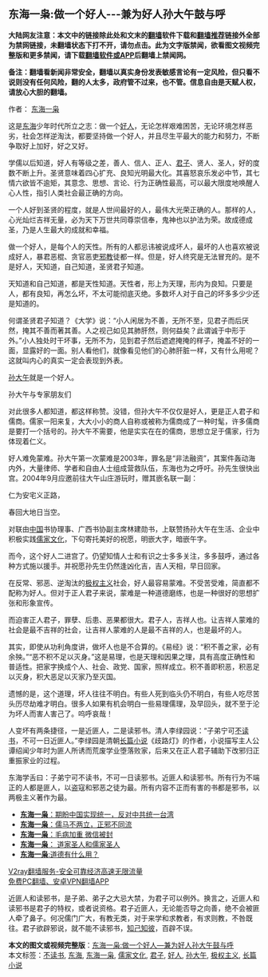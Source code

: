  <h2>东海一枭:做一个好人---兼为好人孙大午鼓与呼</h2> <p class="notice"><b>大陆网友注意：本文中的链接除此处和文末的<a href="https://github.com/bannedbook/fanqiang" >翻墙</a>软件下载和<a href="https://github.com/killgcd/justmysocks/blob/master/README.md">翻墙推荐</a>链接外全部为禁网链接，未翻墙状态下打不开，请勿点击。此为文字版禁闻，欲看图文视频完整版和更多禁闻，请下载<a href="https://github.com/bannedbook/fanqiang">翻墙软件或APP</a>后翻墙上禁闻网。</p><p>备注：翻墙看新闻非常安全，翻墙以真实身份发表敏感言论有一定风险，但只看不说则没有任何风险，翻的人太多，政府管不过来，也不管。信息自由是天赋人权，请放心大胆的翻墙。</b></p>  <div class="entry"> <p>作者： <a href="https://www.bannedbook.org/bnews/tag/%e4%b8%9c%e6%b5%b7%e4%b8%80%e6%9e%ad/" class="st_tag internal_tag" rel="tag" title="标签 东海一枭 下的日志">东海一枭</a></p> <p>这是<a href="https://www.bannedbook.org/bnews/tag/%e4%b8%9c%e6%b5%b7/" class="st_tag internal_tag" rel="tag" title="标签 东海 下的日志">东海</a>少年时代所立之志：做一个<a href="https://www.bannedbook.org/bnews/tag/%E5%A5%BD%E4%BA%BA/" class="st_tag internal_tag" rel="tag" title="标签 好人 下的日志">好人</a>，无论怎样艰难困苦，无论环境怎样恶劣，社会怎样逆淘汰，都要坚持做一个好人，并且尽生平最大的能力和努力，不断争取好上加好，好之又好。</p> <p>学儒以后知道，好人有等级之差，善人、信人、正人、<a href="https://www.bannedbook.org/bnews/tag/%E5%90%9B%E5%AD%90/" class="st_tag internal_tag" rel="tag" title="标签 君子 下的日志">君子</a>、贤人、圣人，好的度数不断上升。圣贤意味着四心扩充、良知光明最大化。其喜怒哀乐发必中节，其七情六欲皆不逾矩，其意念、思想、言论、行为正确性最高，可以最大限度地唤醒人心人性，指引人类社会最正确的方向。</p> <p>一个人好到圣贤的程度，就是人世间最好的人，最伟大光荣正确的人。那样的人，心光灿烂吉祥无量，必为天下万世共同尊崇信奉，鬼神也以护法为荣。故成德成圣，乃是人生最大的成就和幸福。</p> <p>做一个好人，是每个人的天性。所有的人都忌讳被说成坏人，最坏的人也喜欢被说成好人，暴君恶棍、贪官恶吏<span class='wp_keywordlink'><a href="https://www.bannedbook.org/forum11/topic281.html" title="禁片：评中国共产党的邪教本质" target="_blank">邪教</a></span>徒都一样。但是，好人终究是无法冒充的。是不是好人，天知道，自己知道，圣贤君子知道。</p>  <p>天知道和自己知道，都是天性知道。天性者，形上为天理，形内为良知。只要是人，都有良知，再怎么坏，不太可能彻底灭绝。多数坏人对于自己的坏多多少少还是知道的。</p> <p>何谓圣贤君子知道？《大学》说：“小人闲居为不善，无所不至，见君子而后厌然，掩其不善而著其善。人之视己如见其肺肝然，则何益矣？此谓诚于中形于外。”小人独处时干坏事，无所不为，见到君子然后遮遮掩掩的样子，掩盖不好的一面，显露好的一面。别人看他们，就像看见他们的心肺肝脏一样，又有什么用呢？这就叫内心的真实一定会表现到外表。</p> <p><a href="https://www.bannedbook.org/bnews/tag/%e5%ad%99%e5%a4%a7%e5%8d%88/" class="st_tag internal_tag" rel="tag" title="标签 孙大午 下的日志">孙大午</a>就是一个好人。</p> <p></p> <p>孙大午与专家朋友们</p>  <p>对此很多人都知道，都这样称赞。没错，但孙大午不仅仅是好人，更是正人君子和儒商。儒家一阳来复，大大小小的商人自称或被称为儒商成了一种时髦，许多儒商是要打一个括号的。孙大午不需要，他是实实在在的儒商，思想立足于儒家，行为体现着仁义。</p> <p>好人难免蒙难。孙大午第一次蒙难是2003年，罪名是“非法融资”，其案件轰动海内外，大量律师、学者和自由人士组成营救队伍，东海也为之呼吁。孙先生很快出宫。2004年9月应邀前往大午山庄游玩时，赠其嵌名联一副：</p> <p>仁为安宅义正路，</p> <p>春回大地日当空。</p> <p>对联由<span class='wp_keywordlink_affiliate'><a href="https://www.bannedbook.org/" title="中国" target="_blank">中国</a></span>书协理事、广西书协副主席林建勋书，上联赞扬孙大午在生活、企业中积极实践<a href="https://www.bannedbook.org/bnews/tag/%e5%84%92%e5%ae%b6%e6%96%87%e5%8c%96/" class="st_tag internal_tag" rel="tag" title="标签 儒家文化 下的日志">儒家文化</a>，下句寄托美好的祝愿，明嵌大字，暗嵌午字。</p>  <p>而今，这个好人二进宫了。仍望知情人士和有识之士多多关注，多多鼓呼，通过各种方式施以援手。并祝愿孙先生仍然逢凶化吉，吉人天相，早日回家。</p> <p>在反常、邪恶、逆淘汰的<span class='wp_keywordlink'><a href="https://www.bannedbook.org/forum2/topic223.html" title="极权主义与现代民主" target="_blank">极权主义</a></span>社会，好人最容易蒙难。不受苦受难，简直都不配称为好人。但对于正人君子来说，蒙难是一种道德磨练，也是一种很好的思想扩张和形象宣传。</p> <p>而迫害正人君子，罪孽、后患、恶果都很大。君子人，吉祥人也。让吉祥人蒙难的社会是最不吉祥的社会，让吉祥人蒙难的人是最不吉祥的人，也是最坏的人。</p> <p>其实，即使从功利角度讲，做坏人也是不合算的。《易经》说：“积不善之家，必有余殃。”“恶不积不足以灭身。”这是易理，也是天理和因果之理，具有高度正确性和普适性。把家字换成个人、社会、政党、国家，照样成立。积不善即积恶，积恶足以灭身，积大恶足以灭家乃至灭国。</p> <p>遗憾的是，这个道理，坏人往往不明白。有些人死到临头仍不明白，有些人吃尽苦头历尽劫难才明白。很多人如果有机会明白一些易理儒理，及早回头，就不至于沦为坏人而害人害己了。呜呼哀哉！</p>  <p>人变坏有两条捷径，一是近匪人，二是读邪书。清人李绿园说：“子弟宁可<a href="https://www.bannedbook.org/bnews/tag/%E4%B8%8D%E8%AF%BB%E4%B9%A6/" class="st_tag internal_tag" rel="tag" title="标签 不读书 下的日志">不读书</a>，不可一日近匪人。”李绿园是清朝<a href="https://www.bannedbook.org/bnews/tag/%E9%95%BF%E7%AF%87%E5%B0%8F%E8%AF%B4/" class="st_tag internal_tag" rel="tag" title="标签 长篇小说 下的日志">长篇小说</a>《歧路灯》的作者，小说描写主人公谭绍闻少年时为匪人所诱而荒废学业堕落败家，后来又在正人君子辅助下改邪归正重振家业的过程。</p> <p>东海学舌曰：子弟宁可不读书，不可一日读邪书。近匪人和读邪书。所有行为不端正的人都是匪人，以盗寇和邪恶之徒为最。所有内容不正而有害的书都是邪书，以两极主义著作为最。</p> <ul class='op-related-articles' title='相关阅读'> <li><a href='https://www.bannedbook.org/bnews/baitai/20201016/1414870.html' target='_blank'><b>东海一枭</b>：期盼中国实现统一，反对中共统一台湾</a></li> <li><a href='https://www.bannedbook.org/bnews/baitai/20201011/1411703.html' target='_blank'><b>东海一枭</b>：儒马不两立，正邪不同流</a></li> <li><a href='https://www.bannedbook.org/bnews/comments/20200104/1253055.html' target='_blank'><b>东海一枭</b>：毛病加重 微信被封</a></li> <li><a href='https://www.bannedbook.org/bnews/comments/20191103/1217264.html' target='_blank'><b>东海一枭</b>： 道家圣人和儒家圣人</a></li> <li><a href='https://www.bannedbook.org/bnews/comments/20191031/1215690.html' target='_blank'><b>东海一枭</b>:道德有什么用？</a></li> </ul> <p class="texttj"> <a href="https://github.com/bannedbook/fanqiang/wiki/V2ray%E6%9C%BA%E5%9C%BA" target="_blank">V2ray翻墙服务-安全可靠经济高速无限流量</a><br/> <a href="https://github.com/bannedbook/fanqiang/wiki/%E7%A6%81%E9%97%BB%E7%BD%91%E5%AE%89%E5%8D%93%E7%BF%BB%E5%A2%99%E6%96%B0%E9%97%BBAPP" target="_blank">免费PC翻墙、安卓VPN翻墙APP</a></p><p>近匪人和读邪书，是子弟、弟子之大忌大禁，为君子可以例外。换言之，近匪人和读邪书是君子的特权，或者说资格。君子近匪人，无论能否导之向善，绝不会被匪人牵了鼻子。何况儒门广大，有教无类，对于来学和求教者，有求则教，不咎既往。君子欲辟邪说，就不能不读邪书，<span class='wp_keywordlink'><a href="https://www.bannedbook.org/forum2/topic1085.html" title="行政院大陸委員會 知己知彼-您所忽略的大陸風險" target="_blank">知己知彼</a></span>，百辟不误。</p><a name='sharetosocial'></a>       <div><b>本文的图文或视频完整版</b>：<a href='https://www.bannedbook.org/bnews/comments/20201122/1435047.html'>东海一枭:做一个好人&#8212;兼为好人孙大午鼓与呼</a></div>  </div><!--END ENTRY--> <div class="postfooter"> <div>本文标签：<a href="https://www.bannedbook.org/bnews/tag/%E4%B8%8D%E8%AF%BB%E4%B9%A6/" rel="tag">不读书</a>, <a href="https://www.bannedbook.org/bnews/tag/%e4%b8%9c%e6%b5%b7/" rel="tag">东海</a>, <a href="https://www.bannedbook.org/bnews/tag/%e4%b8%9c%e6%b5%b7%e4%b8%80%e6%9e%ad/" rel="tag">东海一枭</a>, <a href="https://www.bannedbook.org/bnews/tag/%e5%84%92%e5%ae%b6%e6%96%87%e5%8c%96/" rel="tag">儒家文化</a>, <a href="https://www.bannedbook.org/bnews/tag/%E5%90%9B%E5%AD%90/" rel="tag">君子</a>, <a href="https://www.bannedbook.org/bnews/tag/%E5%A5%BD%E4%BA%BA/" rel="tag">好人</a>, <a href="https://www.bannedbook.org/bnews/tag/%e5%ad%99%e5%a4%a7%e5%8d%88/" rel="tag">孙大午</a>, <a href="https://www.bannedbook.org/bnews/tag/%E6%9E%81%E6%9D%83%E4%B8%BB%E4%B9%89/" rel="tag">极权主义</a>, <a href="https://www.bannedbook.org/bnews/tag/%E9%95%BF%E7%AF%87%E5%B0%8F%E8%AF%B4/" rel="tag">长篇小说</a></div>  </div><!--END POSTFOOTER--> 